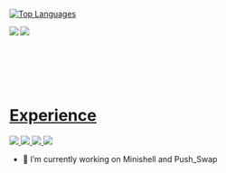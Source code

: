 <a href="https://github.com/axenth/github-readme-stats">

[![Top Languages](https://github-readme-stats.vercel.app/api/top-langs/?username=axenth&theme=dark)](https://github.com/axenth/github-readme-stats)
</a>


<a href="https://github.com/axenth/github-readme-stats">
<img align="left" src="https://github-readme-stats.vercel.app/api/pin/?username=axenth&repo=axeLib&theme=dark" />
</a>
<a href="https://github.com/axenth/github-readme-stats">
<img align="left" src="https://github-readme-stats.vercel.app/api/pin/?username=axenth&repo=Cub3D&theme=dark" />
</a>
<br><br><br><br><br><br>
<a href="https://github.com/axenth/github-readme-stats">

# Experience
![](https://img.shields.io/badge/OS-Linux-informational?style=flat&logo=Linux&logoColor=white&color=2bbc8a)
![](https://img.shields.io/badge/OS-MacOS-informational?style=flat&logo=Apple&logoColor=white&color=2bbc8a)
![](https://img.shields.io/badge/Language-C-informational?style=flat&logo=C&logoColor=white&color=2bbc8a)
![](https://img.shields.io/badge/IDE-VSCode-informational?style=flat&logo=visual-studio-code&logoColor=white&color=2bbc8a)
</a>

- 🔭 I’m currently working on Minishell and Push_Swap

